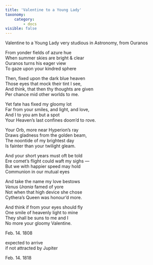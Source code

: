 ```yaml
---
title: 'Valentine to a Young Lady'
taxonomy:
    category:
        - docs
visible: false
---
```


<span class="pencil">Valentine to a Young Lady very studious in Astronomy, from Ouranos</span>

From yonder fields of azure hue  
When summer skies are bright & clear  
Ouranos turns his eager view  
To gaze upon your kindred sphere

Then, fixed upon the dark blue heaven  
Those eyes that mock their tint I see,  
And think, that then thy thoughts are given  
Per chance mid other worlds to me.

Yet fate has fixed my gloomy lot  
Far from your smiles, and light, and love,  
And I to you am but a spot  
Your Heaven’s last confines doom’d to rove.

Your Orb, more near Hyperion’s ray  
Draws gladness from the golden beam,  
The noontide of my brightest day  
Is fainter than your twilight gleam.

And your short years must oft be told  
Ere comet’s flight could waft my sighs —  
But we with happier speed may hold  
Communion in our mutual eyes

And take the name my love bestows  
*Venus Urania* famed of yore  
Not when that high device she chose  
Cythera’s Queen was honour’d more.

And think if from your eyes should fly  
One smile of heavenly light to mine  
They shall be suns to me and I  
No more your gloomy Valentine.

<div class="pencil">
<p>Feb. 14. 1808
</p>
<p>
expected to arrive<br> 
if not attracted by Jupiter
</p>
<p>
Feb. 14. 1818</p>
</div>
